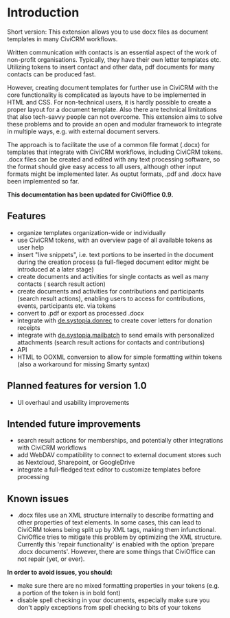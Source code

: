 # Introduction

Short version: This extension allows you to use docx files as document templates in many CiviCRM workflows.

Written communication with contacts is an essential aspect of the work of
non-profit organisations. Typically, they have their own letter templates etc.
Utilizing tokens to insert contact and other data, pdf documents for many
contacts can be produced fast.

However, creating document templates for further use in CiviCRM with the core
functionality is complicated as layouts have to be implemented in HTML and CSS.
For non-technical users, it is hardly possible to create a proper layout for a
document template. Also there are technical limitations that also tech-savvy
people can not overcome. This extension aims to solve these problems and to
provide an open and modular framework to integrate in multiple ways, e.g. with
external document servers.

The approach is to facilitate the use of a common file format (.docx) for
templates that integrate with CiviCRM workflows, including CiviCRM tokens. .docx
files can be created and edited with any text processing software, so the format
should give easy access to all users, although other input formats might be
implemented later. As ouptut formats, .pdf and .docx have been implemented so
far.

**This documentation has been updated for CiviOffice 0.9.**

## Features

- organize templates organization-wide or individually
- use CiviCRM tokens, with an overview page of all available tokens as user help
- insert "live snippets", i.e. text portions to be inserted in the document
  during
  the creation process (a full-fleged document editor might be introduced at a
  later stage)
- create documents and activities for single contacts as well as many contacts (
  search result action)
- create documents and activities for contributions and participants (search
  result actions), enabling users to access for contributions, events,
  participants etc. via tokens
- convert to .pdf or export as processed .docx
- integrate
  with [de.systopia.donrec](https://github.com/systopia/de.systopia.donrec) to
  create cover letters for donation receipts
- integrate
  with [de.systopia.mailbatch](https://github.com/systopia/de.systopia.mailbatch)
  to send emails with personalized attachments (search result actions for
  contacts and contributions)
- API
- HTML to OOXML conversion to allow for simple formatting within tokens (also a
  workaround for missing Smarty syntax)

## Planned features for version 1.0
- UI overhaul and usability improvements

## Intended future improvements

- search result actions for memberships, and potentially other integrations with
  CiviCRM workflows
- add WebDAV compatibility to connect to external document stores such as
  Nextcloud, Sharepoint, or GoogleDrive
- integrate a full-fledged text editor to customize templates before
  processing

## Known issues

- .docx files use an XML structure internally to describe formatting and other
  properties of text elements. In some cases, this can lead to CiviCRM tokens
  being split up by XML tags, making them infunctional. CiviOffice tries to
  mitigate this problem by optimizing the XML structure. Currently this 'repair
  functionality' is enabled with the option 'prepare .docx documents'. However,
  there are some things that CiviOffice can not repair (yet, or ever).

**In order to avoid issues, you should:**

- make sure there are no mixed formatting properties in your tokens (e.g. a
  portion of the token is in bold font)
- disable spell checking in your documents, especially make sure you don't
  apply exceptions from spell checking to bits of your tokens
